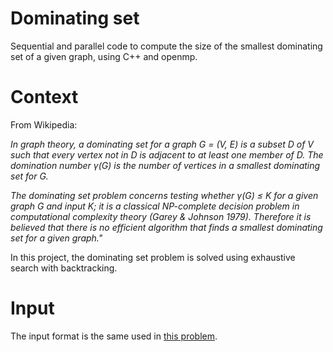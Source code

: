 Dominating set
==============

Sequential and parallel code to compute the size of the smallest dominating set of a given graph,  using C++ and openmp.

Context
=======

From Wikipedia: 

_In graph theory, a dominating set for a graph G = (V, E) is a subset D of V such that 
every vertex not in D is adjacent to at least one member of D. The domination number γ(G) is the number of 
vertices in a smallest dominating set for G._

_The dominating set problem concerns testing whether γ(G) ≤ K for a given graph G and input K; it is a classical 
NP-complete decision problem in computational complexity theory (Garey & Johnson 1979). 
Therefore it is believed that there is no efficient algorithm that finds a smallest dominating set for a given graph."_

In this project, the dominating set problem is solved using exhaustive search with backtracking.

Input
=====

The input format is the same used in [this problem](http://uva.onlinejudge.org/external/101/10160.html "Servicing stations"). 
